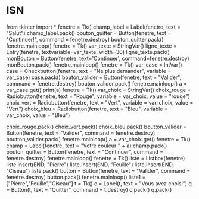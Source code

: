 # ISN

from tkinter import *
fenetre = Tk()
champ_label = Label(fenetre, text = "Salut")
champ_label.pack()
bouton_quitter = Button(fenetre, text = "Continuer!", command = fenetre.destroy)
bouton_quitter.pack()
fenetre.mainloop()
fenetre = Tk()
var_texte = StringVar()
ligne_texte = Entry(fenetre, textvariable=var_texte, width=30)
ligne_texte.pack()
monBouton = Button(fenetre, text='Continuer', command=fenetre.destroy)
monBouton.pack()
fenetre.mainloop()
fenetre = Tk()
var_case = IntVar()
case = Checkbutton(fenetre, text = "Ne plus demander", variable = var_case)
case.pack()
bouton_valider = Button(fenetre, text = "Valider", command = fenetre.destroy)
bouton_valider.pack()
fenetre.mainloop()
a = var_case.get()
print(a)
fenetre = Tk()
var_choix = StringVar()
choix_rouge = Radiobutton(fenetre, text = "Rouge", variable = var_choix, value = "rouge")
choix_vert = Radiobutton(fenetre, text = "Vert", variable = var_choix, value = "Vert")
choix_bleu = Radiobutton(fenetre, text = "Bleu", variable = var_choix, value = "Bleu")

choix_rouge.pack()
choix_vert.pack()
choix_bleu.pack()
boutton_valider = Button(fenetre, text = "Valider", command = fenetre.destroy)
boutton_valider.pack()
fenetre.mainloop()
a = var_choix.get()
fenetre = Tk()
champ = Label(fenetre, text = "Votre couleur " + a)
champ.pack()
bouton_quitter = Button(fenetre, text = "Continuer", command = fenetre.destroy)
fenetre.mainloop()
fenetre = Tk()
liste = Listbox(fenetre)
liste.insert(END, "Pierre")
liste.insert(END, "Feuille")
liste.insert(END, "Ciseau")
liste.pack()
button = Button(fenetre, text = "Valider", command = fenetre.destroy)
button.pack()
fenetre.mainloop()
liste1 = ["Pierre","Feuille","Ciseau"]
t = Tk()
c = Label(t, text = "Vous avez choisi")
q = Button(t, text = "Quitter", command = t.destroy)
c.pack()
q.pack()
